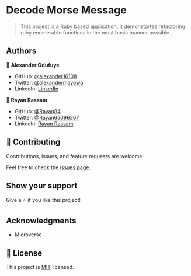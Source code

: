 # Decode Morse Message

> This project is a Ruby based application, it demonstartes refactoring ruby enumerable functions in the most basic manner possible.

## Authors

👤 **Alexander Odufuye**

- GitHub: [@alexander16108](https://github.com/alexander16108)
- Twitter: [@alexandermayowa](https://twitter.com/alexandermayowa)
- LinkedIn: [LinkedIn](https://linkedin.com/in/linkedinhandle)


👤 **Rayan Rassam**

- GitHub: [@Rayan84](https://github.com/Rayan84)
- Twitter: [@Rayan65096267](https://twitter.com/Rayan65096267)
- LinkedIn: [Rayan Rassam](https://www.linkedin.com/in/rayan-rassam/)

## 🤝 Contributing

Contributions, issues, and feature requests are welcome!

Feel free to check the [issues page](../../issues/).

## Show your support

Give a ⭐️ if you like this project!

## Acknowledgments

- Microverse

## 📝 License

This project is [MIT](./MIT.md) licensed.
